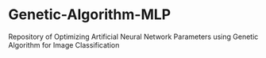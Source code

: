 # Genetic-Algorithm-MLP
Repository of Optimizing Artificial Neural Network Parameters using Genetic Algorithm for Image Classification
